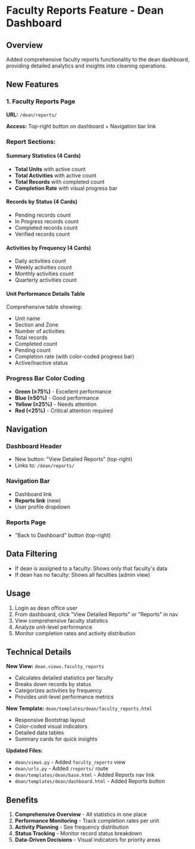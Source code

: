 # Faculty Reports Feature - Dean Dashboard

## Overview
Added comprehensive faculty reports functionality to the dean dashboard, providing detailed analytics and insights into cleaning operations.

## New Features

### 1. Faculty Reports Page
**URL:** `/dean/reports/`

**Access:** Top-right button on dashboard + Navigation bar link

### Report Sections:

#### Summary Statistics (4 Cards)
- **Total Units** with active count
- **Total Activities** with active count
- **Total Records** with completed count
- **Completion Rate** with visual progress bar

#### Records by Status (4 Cards)
- Pending records count
- In Progress records count
- Completed records count
- Verified records count

#### Activities by Frequency (4 Cards)
- Daily activities count
- Weekly activities count
- Monthly activities count
- Quarterly activities count

#### Unit Performance Details Table
Comprehensive table showing:
- Unit name
- Section and Zone
- Number of activities
- Total records
- Completed count
- Pending count
- Completion rate (with color-coded progress bar)
- Active/Inactive status

### Progress Bar Color Coding
- **Green (≥75%)** - Excellent performance
- **Blue (≥50%)** - Good performance
- **Yellow (≥25%)** - Needs attention
- **Red (<25%)** - Critical attention required

## Navigation

### Dashboard Header
- New button: "View Detailed Reports" (top-right)
- Links to: `/dean/reports/`

### Navigation Bar
- Dashboard link
- **Reports link** (new)
- User profile dropdown

### Reports Page
- "Back to Dashboard" button (top-right)

## Data Filtering

- If dean is assigned to a faculty: Shows only that faculty's data
- If dean has no faculty: Shows all faculties (admin view)

## Usage

1. Login as dean office user
2. From dashboard, click "View Detailed Reports" or "Reports" in nav
3. View comprehensive faculty statistics
4. Analyze unit-level performance
5. Monitor completion rates and activity distribution

## Technical Details

**New View:** `dean.views.faculty_reports`
- Calculates detailed statistics per faculty
- Breaks down records by status
- Categorizes activities by frequency
- Provides unit-level performance metrics

**New Template:** `dean/templates/dean/faculty_reports.html`
- Responsive Bootstrap layout
- Color-coded visual indicators
- Detailed data tables
- Summary cards for quick insights

**Updated Files:**
- `dean/views.py` - Added `faculty_reports` view
- `dean/urls.py` - Added `/reports/` route
- `dean/templates/dean/base.html` - Added Reports nav link
- `dean/templates/dean/dashboard.html` - Added Reports button

## Benefits

1. **Comprehensive Overview** - All statistics in one place
2. **Performance Monitoring** - Track completion rates per unit
3. **Activity Planning** - See frequency distribution
4. **Status Tracking** - Monitor record status breakdown
5. **Data-Driven Decisions** - Visual indicators for priority areas
